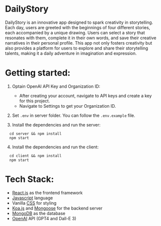 # DailyStory

DailyStory is an innovative app designed to spark creativity in storytelling. Each day, users are greeted with the beginnings of four different stories, each accompanied by a unique drawing. Users can select a story that resonates with them, complete it in their own words, and save their creative narratives in their personal profile. This app not only fosters creativity but also provides a platform for users to explore and share their storytelling talents, making it a daily adventure in imagination and expression.

# Getting started:

1. Optain OpenAI API Key and Organization ID:

   - After creating your account, navigate to API keys and create a key for this project.
   - Navigate to Settings to get your Organization ID.

2. Set `.env` in server folder. You can follow the `.env.example` file.

3. Install the dependencies and run the server:

```
  cd server && npm install
  npm start
```

4. Install the dependencies and run the client:

```
  cd client && npm install
  npm start
```

# Tech Stack:

- [React.js](https://es.react.dev/reference/react) as the frontend framework
- [Javascript](https://developer.mozilla.org/en-US/docs/Web/JavaScript/Guide) language
- Vanilla [CSS](https://css3.com/) for styling
- [Koa.js](https://koajs.com/) and [Mongoose](https://mongoosejs.com/) for the backend server
- [MongoDB](https://www.mongodb.com/docs/) as the database
- [OpenAI](https://platform.openai.com/docs/api-reference) API (GPT4 and Dall-E 3)
